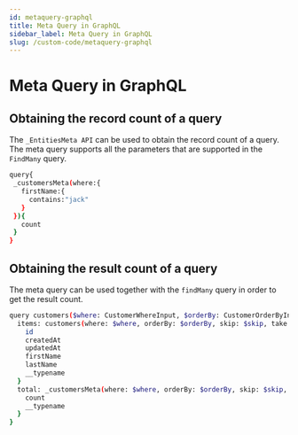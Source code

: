 ```yaml
---
id: metaquery-graphql
title: Meta Query in GraphQL 
sidebar_label: Meta Query in GraphQL
slug: /custom-code/metaquery-graphql
---
```


# Meta Query in GraphQL 

## Obtaining the record count of a query

The `_EntitiesMeta API` can be used to obtain the record count of a query.
The meta query supports all the parameters that are supported in the `FindMany` query.

 ```bash
query{
  _customersMeta(where:{
    firstName:{
      contains:"jack"
    }
  }){
    count
  }
}


```

## Obtaining the result count of a query

The meta query can be used together with the `findMany` query in order to get the result count.


```bash
query customers($where: CustomerWhereInput, $orderBy: CustomerOrderByInput, $skip: Float, $take: Float) {
  items: customers(where: $where, orderBy: $orderBy, skip: $skip, take: $take) {
    id
    createdAt
    updatedAt
    firstName
    lastName
    __typename
  }
  total: _customersMeta(where: $where, orderBy: $orderBy, skip: $skip, take: $take) {
    count
    __typename
  }
}
```

